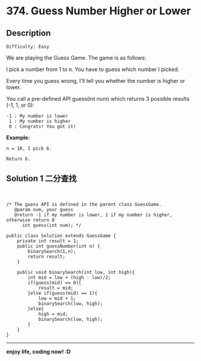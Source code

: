 # 374. Guess Number Higher or Lower
## Description

```
Difficulty: Easy
```
We are playing the Guess Game. The game is as follows:

I pick a number from 1 to n. You have to guess which number I picked.

Every time you guess wrong, I'll tell you whether the number is higher or lower.

You call a pre-defined API guess(int num) which returns 3 possible results (-1, 1, or 0):

	-1 : My number is lower
	 1 : My number is higher
	 0 : Congrats! You got it!

**Example:**

	n = 10, I pick 6.
	
	Return 6.
## Solution 1 二分查找
 

	/* The guess API is defined in the parent class GuessGame.
	   @param num, your guess
	   @return -1 if my number is lower, 1 if my number is higher, otherwise return 0
	      int guess(int num); */
	
	public class Solution extends GuessGame {
	    private int result = 1;
	    public int guessNumber(int n) {
	        binarySearch(1,n);
	        return result;
	    }
	    
	    public void binarySearch(int low, int high){
	        int mid = low + (high - low)/2;
	        if(guess(mid) == 0){
	            result = mid;
	        }else if(guess(mid) == 1){
	            low = mid + 1;
	            binarySearch(low, high);
	        }else{
	            high = mid;
	            binarySearch(low, high);
	        }
	    }
	}

***

**enjoy life, coding now! :D**
